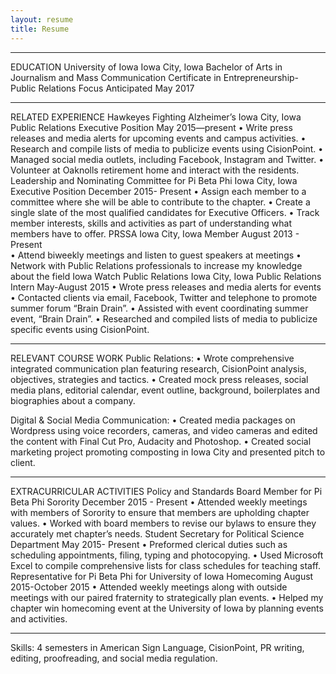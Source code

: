 ```yaml
---
layout: resume
title: Resume
---
```

________________________________________
EDUCATION
University of Iowa 						   		                             Iowa City, Iowa
Bachelor of Arts in Journalism and Mass Communication 
Certificate in Entrepreneurship- Public Relations Focus	                   			     Anticipated May 2017
________________________________________
RELATED EXPERIENCE
Hawkeyes Fighting Alzheimer’s	      	           							Iowa City, Iowa
Public Relations Executive Position	              					      	                        May 2015—present
•	Write press releases and media alerts for upcoming events and campus activities.
•	Research and compile lists of media to publicize events using CisionPoint.
•	Managed social media outlets, including Facebook, Instagram and Twitter. 
•	Volunteer at Oaknolls retirement home and interact with the residents.
Leadership and Nominating Committee for Pi Beta Phi						  Iowa City, Iowa
Executive Position 									 December 2015- Present
•	Assign each member to a committee where she will be able to contribute to the chapter.
•	Create a single slate of the most qualified candidates for Executive Officers.
•	Track member interests, skills and activities as part of understanding what members have to offer.
PRSSA											                 Iowa City, Iowa
Member										            	     August 2013 - Present	
•	Attend biweekly meetings and listen to guest speakers at meetings
•	Network with Public Relations professionals to increase my knowledge about the field
Iowa Watch Public Relations							 		Iowa City, Iowa
Public Relations Intern									            May-August 2015
•	Wrote press releases and media alerts for events
•	Contacted clients via email, Facebook, Twitter and telephone to promote summer forum “Brain Drain”. 
•	Assisted with event coordinating summer event, “Brain Drain”.
•	Researched and compiled lists of media to publicize specific events using CisionPoint.
________________________________________
RELEVANT COURSE WORK
Public Relations:
•	Wrote comprehensive integrated communication plan featuring research, CisionPoint analysis, objectives, strategies and tactics.
•	Created mock press releases, social media plans, editorial calendar, event outline, background, boilerplates and biographies about a company. 

Digital & Social Media Communication: 
•	Created media packages on Wordpress using voice recorders, cameras, and video cameras and edited the content with Final Cut Pro, Audacity and Photoshop.
•	Created social marketing project promoting composting in Iowa City and presented pitch to client. 
________________________________________
EXTRACURRICULAR ACTIVITIES
Policy and Standards Board Member for Pi Beta Phi Sorority				December 2015 - Present
•	Attended weekly meetings with members of Sorority to ensure that members are upholding chapter values.
•	Worked with board members to revise our bylaws to ensure they accurately met chapter’s needs. 
Student Secretary for Political Science Department					         May 2015- Present
•	Preformed clerical duties such as scheduling appointments, filing, typing and photocopying.
•	Used Microsoft Excel to compile comprehensive lists for class schedules for teaching staff.
Representative for Pi Beta Phi for University of Iowa Homecoming			            August 2015-October 2015
•	Attended weekly meetings along with outside meetings with our paired fraternity to strategically plan events.
•	Helped my chapter win homecoming event at the University of Iowa by planning events and activities.
________________________________________
Skills: 4 semesters in American Sign Language, CisionPoint, PR writing, editing, proofreading, and social media regulation.

